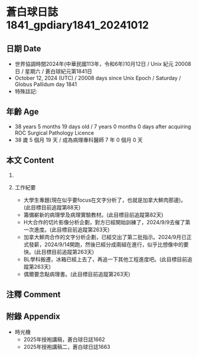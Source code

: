 [_metadata_:encoding]: - "utf-8"
[_metadata_:language]: - "zh-Hant-TW"
[_metadata_:fileformat]: - "markdown"
[_metadata_:MIME_type]: - "text/plain"
[_metadata_:markdown_version]: - "commonmark version 0.30"
[_metadata_:markdown_spec]: - "https://spec.commonmark.org/0.30/"

# 蒼白球日誌1841_gpdiary1841_20241012 #

## 日期 Date ##

* 世界協調時間2024年(中華民國113年，令和6年)10月12日 / Unix 紀元 20008 日 / 星期六 / 蒼白球紀元第1841日
* October 12, 2024 (UTC) / 20008 days since Unix Epoch / Saturday / Globus Pallidum day 1841
* 特殊註記:

## 年齡 Age ##

* 38 years 5 months 19 days old / 7 years 0 months 0 days after acquiring ROC Surgical Pathology Licence
* 38 歲 5 個月 19 天 / 成為病理專科醫師 7 年 0 個月 0 天

## 本文 Content ##

1. 

2. 工作紀要

    - 大學生專題(現在似乎要focus在文字分析了，也就是加拿大鮮肉那邊)。(此目標目前追蹤第88天)
    - 籌備嶄新的病理學及病理實驗教材。(此目標目前追蹤第82天)
    - H大合作的切片影像分析企劃，對方已經開始訓練了，2024/9/9去催了第一次進度。(此目標目前追蹤第263天)
    - 加拿大鮮肉合作的文字分析企劃，已經交出了第二批指示。2024/9月已正式發薪，2024/9/14開跑，然後已經分成兩組在進行，似乎比想像中的要快。(此目標目前追蹤第263天)
    - BL學科搬遷，冰箱已經上去了，再追一下其他工程進度吧。(此目標目前追蹤第263天)
    - 偶爾要念點病理書。(此目標目前追蹤第263天)

## 注釋 Comment ##


## 附錄 Appendix ##

* 時光機
    - 2025年授袍講稿，蒼白球日誌1662
    - 2025年授袍講稿二，蒼白球日誌1663
